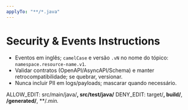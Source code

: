 ```yaml
---
applyTo: "**/*.java"
---
```


# Security & Events Instructions

- Eventos em inglês; `camelCase` e versão `.vN` no nome do tópico: `namespace.resource-name.v1`.
- Validar contratos (OpenAPI/AsyncAPI/Schema) e manter retrocompatibilidade; se quebrar, versionar.
- Nunca incluir PII em logs/payloads; mascarar quando necessário.

ALLOW_EDIT: src/main/java/**, src/test/java/**
DENY_EDIT: target/**, build/**, **/generated/**, **/*.min.*
